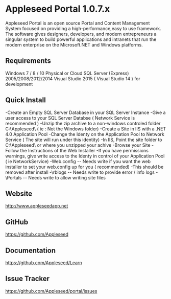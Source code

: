 # Appleseed Portal 1.0.7.x

Appleseed Portal is an open source Portal and Content Management System focused on 
providing a high-performance,easy to use framework. The software gives designers, 
developers, and modern entrepreneurs a singular system to build powerful applications 
and intranets that run the modern enterprise on the Microsoft.NET and Windows platforms.

## Requirements 

Windows 7 / 8 / 10 Physical or Cloud
SQL Server (Express) 2005/2008/2012/2014
Visual Studio 2015 ( Visual Studio 14 ) for development

## Quick Install

-Create an Empty SQL Server Database in your SQL Server Instance
-Give a user access to your SQL Server Databse ( Network Service is recommended )
-Unzip the zip archive to a non-windows controled folder C:\Appleseed\ ( ie : Not the Windows folder)
-Create a Site in IIS with a .NET 4.0 Application Pool
-Change the Identy on the Application Pool to Network Service ( The site will run under this identity)
-In IIS, Point the site folder to C:\Appleseed\  or where you unzipped your achive
-Browse your Site
-Follow the Instructions of the Web Installer
-If you have permissions warnings, give write access to the Identy in control of your Application Pool ( ie NetworkService)
-Web.config -- Needs write if you want the web installer to set your web.config up for you ( recommended)
-This should be removed after install 
-\rblogs -- Needs write to provide error / info logs
-\Portals -- Needs write to allow writing site files 


## Website 

http://www.appleseedapp.net

## GitHub 

https://github.com/Appleseed

## Documentation 

https://github.com/Appleseed/Learn

## Issue Tracker  

https://github.com/Appleseed/portal/issues
